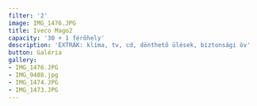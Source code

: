 ```yaml
---
filter: '2'
image: IMG_1476.JPG
title: Iveco Mago2
capacity: '30 + 1 férőhely'
description: 'EXTRÁK: klíma, tv, cd, dönthető ülések, biztonsági öv'
button: Galéria
gallery:
- IMG_1476.JPG
- IMG_9408.jpg
- IMG_1474.JPG
- IMG_1473.JPG
---
```

